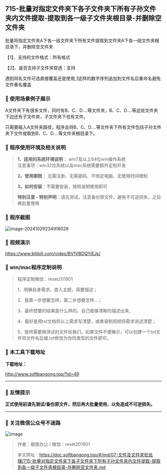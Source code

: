 ## 715-批量对指定文件夹下各子文件夹下所有子孙文件夹内文件提取-提取到各一级子文件夹根目录-并删除空文件夹

批量将指定文件夹A下各一级文件夹下所有文件提取到文件夹A下各一级文件夹根目录下，并删除空文件夹

【1】、支持的文件格式：所有格式

【2】、是否支持子文件夹穿透：支持  

遇到同名文件可选直接覆盖还是使用_1这样的数字序列追加到文件名后重命名避免文件重名覆盖

### 📑 使用场景例子展示
A文件夹下有很多文件，同时有B、C、D....等文件夹，B、C、D....等这些文件夹下边还有子文件夹，子文件夹下也有文件。

只需要输入A文件夹路径，程序会将B、C、D....等文件夹下所有文件包括子孙文件夹下文件提取到B、C、D....等文件夹根目录下。

### 📑 程序使用环境及相关说明

> **1、适用的系统环境说明**： win7及以上64位win操作系统  
> 注意事项：win32位系统以及mac系统需要额外定制开发  
>
> **2、使用期限**： 无需注册、无需密码、不绑定电脑、无使用时间限制  
>
> **3、如何安装**：不需要安装，按照说明使用即可  
>
> **特别注意 - 特别声明**：请先测试，注意备份原文件，避免不可逆损失，之后再批量使用

### 📑 程序截图
![image-20241029234918028](https://s2.loli.net/2024/11/01/LT9e52cNi71qzUW.png) 

### 📑 视频演示

https://www.bilibili.com/video/BV1VBDQYiEJs/

### 📑 win/mac程序定制说明

> 程序定制微信：reset201901  
>
> 1、明确自身需求，直入主题，简要描述；
>
> 2、我第一步想要怎样，第二步想要怎样...； 
>
> 3、最终想要的结果是什么样的，自己能够清晰的描述出来,  
>
> 4、最好是用txt文档将以上需求写清楚，或者录制视频将需求讲述清楚；  
>
> 5、提供需要做测试的文件给我们，如果文件不便展示，可以创建一个txt文件将文件名后缀.txt修改为你同类型的文件即可。  

### 📑 本工具下载地址

**下载地址：**

http://www.softbangong.top/?id=49

------

### 📑 友情提示

**正式使用前请先测试/备份原文件，然后再大批量使用，以免造成不可逆损失。**

------

### 📑 关注微信公众号不迷路

![image](https://s2.loli.net/2024/11/02/tK9T7jxLcuv5rUk.png)

> 作者：极致办公  /  微信：reset201901
>
> 本文网址：https://doc.softbangong.top/#/md/07-文件及文件夹批处理/715-批量对指定文件夹下各子文件夹下所有子孙文件夹内文件提取-提取到各一级子文件夹根目录-并删除空文件夹.md